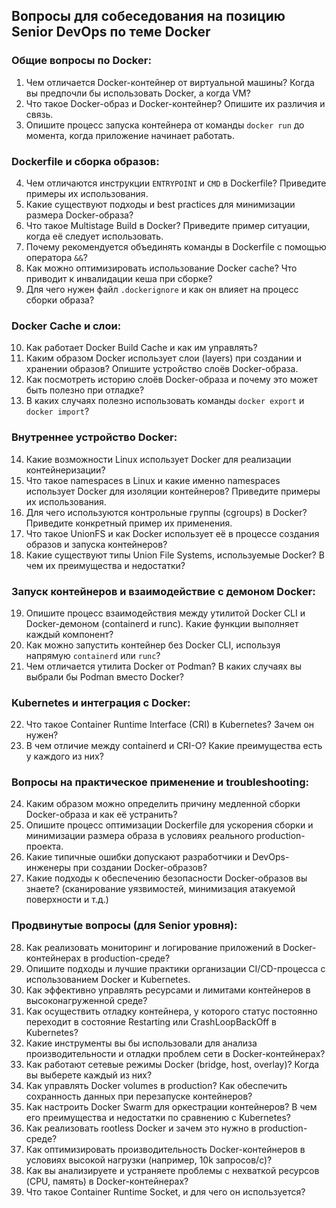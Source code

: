 ## Вопросы для собеседования на позицию Senior DevOps по теме Docker

### Общие вопросы по Docker:

1. Чем отличается Docker-контейнер от виртуальной машины? Когда вы предпочли бы использовать Docker, а когда VM?
2. Что такое Docker-образ и Docker-контейнер? Опишите их различия и связь.
3. Опишите процесс запуска контейнера от команды `docker run` до момента, когда приложение начинает работать.

### Dockerfile и сборка образов:

4. Чем отличаются инструкции `ENTRYPOINT` и `CMD` в Dockerfile? Приведите примеры их использования.
5. Какие существуют подходы и best practices для минимизации размера Docker-образа?
6. Что такое Multistage Build в Docker? Приведите пример ситуации, когда её следует использовать.
7. Почему рекомендуется объединять команды в Dockerfile с помощью оператора `&&`?
8. Как можно оптимизировать использование Docker cache? Что приводит к инвалидации кеша при сборке?
9. Для чего нужен файл `.dockerignore` и как он влияет на процесс сборки образа?

### Docker Cache и слои:

10. Как работает Docker Build Cache и как им управлять?
11. Каким образом Docker использует слои (layers) при создании и хранении образов? Опишите устройство слоёв Docker-образа.
12. Как посмотреть историю слоёв Docker-образа и почему это может быть полезно при отладке?
13. В каких случаях полезно использовать команды `docker export` и `docker import`?

### Внутреннее устройство Docker:

14. Какие возможности Linux использует Docker для реализации контейнеризации?
15. Что такое namespaces в Linux и какие именно namespaces использует Docker для изоляции контейнеров? Приведите примеры их использования.
16. Для чего используются контрольные группы (cgroups) в Docker? Приведите конкретный пример их применения.
17. Что такое UnionFS и как Docker использует её в процессе создания образов и запуска контейнеров?
18. Какие существуют типы Union File Systems, используемые Docker? В чем их преимущества и недостатки?

### Запуск контейнеров и взаимодействие с демоном Docker:

19. Опишите процесс взаимодействия между утилитой Docker CLI и Docker-демоном (containerd и runc). Какие функции выполняет каждый компонент?
20. Как можно запустить контейнер без Docker CLI, используя напрямую `containerd` или `runc`?
21. Чем отличается утилита Docker от Podman? В каких случаях вы выбрали бы Podman вместо Docker?

### Kubernetes и интеграция с Docker:

22. Что такое Container Runtime Interface (CRI) в Kubernetes? Зачем он нужен?
23. В чем отличие между containerd и CRI-O? Какие преимущества есть у каждого из них?

### Вопросы на практическое применение и troubleshooting:

24. Каким образом можно определить причину медленной сборки Docker-образа и как её устранить?
25. Опишите процесс оптимизации Dockerfile для ускорения сборки и минимизации размера образа в условиях реального production-проекта.
26. Какие типичные ошибки допускают разработчики и DevOps-инженеры при создании Docker-образов?
27. Какие подходы к обеспечению безопасности Docker-образов вы знаете? (сканирование уязвимостей, минимизация атакуемой поверхности и т.д.)

### Продвинутые вопросы (для Senior уровня):

28. Как реализовать мониторинг и логирование приложений в Docker-контейнерах в production-среде?
29. Опишите подходы и лучшие практики организации CI/CD-процесса с использованием Docker и Kubernetes.
30. Как эффективно управлять ресурсами и лимитами контейнеров в высоконагруженной среде?
31. Как осуществить отладку контейнера, у которого статус постоянно переходит в состояние Restarting или CrashLoopBackOff в Kubernetes?
32. Какие инструменты вы бы использовали для анализа производительности и отладки проблем сети в Docker-контейнерах?
33. Как работают сетевые режимы Docker (bridge, host, overlay)? Когда вы выберете каждый из них?
34. Как управлять Docker volumes в production? Как обеспечить сохранность данных при перезапуске контейнеров?
35. Как настроить Docker Swarm для оркестрации контейнеров? В чем его преимущества и недостатки по сравнению с Kubernetes?
36. Как реализовать rootless Docker и зачем это нужно в production-среде?
37. Как оптимизировать производительность Docker-контейнеров в условиях высокой нагрузки (например, 10k запросов/с)?
38. Как вы анализируете и устраняете проблемы с нехваткой ресурсов (CPU, память) в Docker-контейнерах?
39. Что такое Container Runtime Socket, и для чего он используется?
